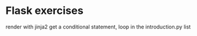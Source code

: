 # Flask exercises

render with jinja2 
get a conditional statement, loop in the introduction.py list


